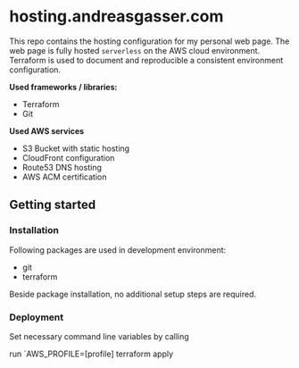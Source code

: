 # hosting.andreasgasser.com

This repo contains the hosting configuration for my personal web page. The web page is fully hosted `serverless` on the AWS cloud environment. Terraform is used to document and reproducible a consistent environment configuration.

**Used frameworks / libraries:**

- Terraform
- Git

**Used AWS services**

- S3 Bucket with static hosting
- CloudFront configuration
- Route53 DNS hosting
- AWS ACM certification

## Getting started

### Installation

Following packages are used in development environment:

- git
- terraform

Beside package installation, no additional setup steps are required.

### Deployment

Set necessary command line variables by calling

run `AWS_PROFILE=[profile] terraform apply
